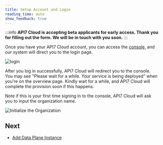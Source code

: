 ```yaml
---
title: Setup Account and Login
reading_time: auto
show_feedback: true
---
```


:::info
**API7 Cloud is accepting beta applicants for early access. Thank you for filling out the form. We will be in touch with you soon.**
:::

Once you have your API7 Cloud account, you can access the [console](https://console.api7.cloud), and our system will direct you to the login page.

![login](https://static.apiseven.com/2022/12/30/login.png)

After you log in successfully, API7 Cloud will redirect you to the console.
You may see "Please wait for a while. Your service is being deployed" when
you're on the overview page. Kindly wait for a while, and API7 Cloud will
complete the provision soon if this happens.

Note if this is your first time signing in to the console, API7 Cloud will ask you to input the organization name.

![Initialize the Organization](https://static.apiseven.com/2022/12/30/init-organization.png)

Next
----

- [Add Data Plane Instance](./add-data-plane-instance.md)
